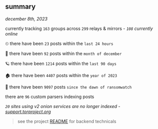 
## summary
_december 8th, 2023_

currently tracking `163` groups across `299` relays & mirrors - _`108` currently online_

⏲ there have been `23` posts within the `last 24 hours`

🦈 there have been `92` posts within the `month of december`

🪐 there have been `1214` posts within the `last 90 days`

🏚 there have been `4407` posts within the `year of 2023`

🦕 there have been `9097` posts `since the dawn of ransomwatch`

there are `96` custom parsers indexing posts

_`20` sites using v2 onion services are no longer indexed - [support.torproject.org](https://support.torproject.org/onionservices/v2-deprecation/)_

> see the project [README](https://github.com/joshhighet/ransomwatch#ransomwatch--) for backend technicals
